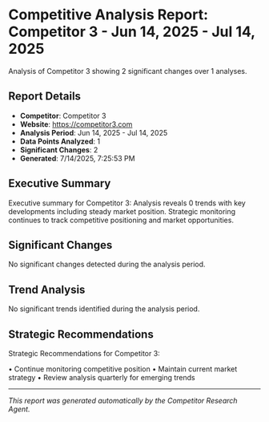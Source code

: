# Competitive Analysis Report: Competitor 3 - Jun 14, 2025 - Jul 14, 2025

Analysis of Competitor 3 showing 2 significant changes over 1 analyses.

## Report Details

- **Competitor**: Competitor 3
- **Website**: https://competitor3.com
- **Analysis Period**: Jun 14, 2025 - Jul 14, 2025
- **Data Points Analyzed**: 1
- **Significant Changes**: 2
- **Generated**: 7/14/2025, 7:25:53 PM

## Executive Summary

Executive summary for Competitor 3: Analysis reveals 0 trends with key developments including steady market position. Strategic monitoring continues to track competitive positioning and market opportunities.

## Significant Changes

No significant changes detected during the analysis period.

## Trend Analysis

No significant trends identified during the analysis period.

## Strategic Recommendations

Strategic Recommendations for Competitor 3:

• Continue monitoring competitive position
• Maintain current market strategy
• Review analysis quarterly for emerging trends

---

*This report was generated automatically by the Competitor Research Agent.*
